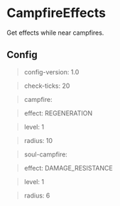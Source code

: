# CampfireEffects

Get effects while near campfires.

## Config
>config-version: 1.0

>check-ticks: 20

>campfire:

>  effect: REGENERATION

>  level: 1

>  radius: 10

>soul-campfire:

>  effect: DAMAGE_RESISTANCE

>  level: 1

>  radius: 6
